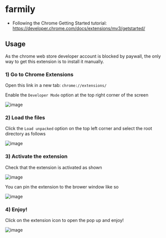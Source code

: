# farmily

* Following the Chrome Getting Started tutorial: https://developer.chrome.com/docs/extensions/mv3/getstarted/

## Usage
As the chrome web store developer account is blocked by paywall, the only way to get this extension is to install it manually.

### 1) Go to Chrome Extensions

Open this link in a new tab: `chrome://extensions/`

Enable the `Developer Mode` option at the top right corner of the screen


![image](https://user-images.githubusercontent.com/53657436/185785249-5d8585da-90e3-4109-8a37-43673a86a7e2.png)


### 2) Load the files

Click the `Load unpacked` option on the top left corner and select the root directory as follows

![image](https://user-images.githubusercontent.com/53657436/185785378-3ac200c7-581a-4837-9726-571b50b8fe51.png)


### 3) Activate the extension

Check that the extension is activated as shown

![image](https://user-images.githubusercontent.com/53657436/185785409-a638e3c4-b9db-4923-bace-0eb9744bbeca.png)

You can pin the extension to the brower window like so

![image](https://user-images.githubusercontent.com/53657436/185785447-c52160a4-1243-480d-85ce-097578d5f537.png)

### 4) Enjoy!

Click on the extension icon to open the pop up and enjoy!

![image](https://user-images.githubusercontent.com/53657436/185785493-eae6cea4-8814-4751-95c8-ec29db46aa12.png)

